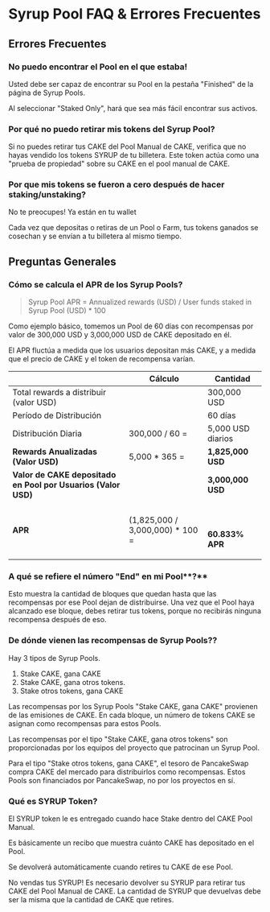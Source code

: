 # Syrup Pool FAQ & Errores Frecuentes

## Errores Frecuentes <a href="#troubleshooting" id="troubleshooting"></a>

### **No puedo encontrar el Pool en el que estaba!** <a href="#i-cant-find-the-syrup-pool-i-was-staking-in" id="i-cant-find-the-syrup-pool-i-was-staking-in"></a>

Usted debe ser capaz de encontrar su Pool  en la pestaña "Finished" de la página de Syrup Pools.

Al seleccionar "Staked Only", hará que sea más fácil encontrar sus activos.

### **Por qué no puedo retirar mis tokens del Syrup Pool?** <a href="#why-cant-i-unstake-my-tokens-from-a-syrup-pool" id="why-cant-i-unstake-my-tokens-from-a-syrup-pool"></a>

Si no puedes retirar tus CAKE del Pool Manual de CAKE, verifica que no hayas vendido los tokens SYRUP de tu billetera. Este token actúa como una "prueba de propiedad" sobre su CAKE en el pool manual de CAKE.

### **Por que mis tokens se fueron a cero después de hacer staking/unstaking?** <a href="#why-did-my-earned-tokens-go-to-zero-after-staking-unstaking" id="why-did-my-earned-tokens-go-to-zero-after-staking-unstaking"></a>

No te preocupes! Ya están en tu wallet

Cada vez que depositas o retiras de un Pool o Farm, tus tokens ganados se cosechan y se envían a tu billetera al mismo tiempo.

## **Preguntas Generales** <a href="#general-questions" id="general-questions"></a>

### Cómo se calcula el APR de los Syrup Pools? <a href="#how-is-apr-for-syrup-pools-calculated" id="how-is-apr-for-syrup-pools-calculated"></a>

> Syrup Pool APR = Annualized rewards (USD) / User funds staked in Syrup Pool (USD) \* 100

Como ejemplo básico, tomemos un Pool de 60 días con recompensas por valor de 300,000 USD y 3,000,000 USD de CAKE depositado en él.

El APR fluctúa a medida que los usuarios depositan más CAKE, y a medida que el precio de CAKE y el token de recompensa varían.

| ​                                                             | **Cálculo**                      | Cantidad                                    |
| ------------------------------------------------------------- | -------------------------------- | ------------------------------------------- |
| Total rewards a distribuir (valor USD)                        | ​                                | 300,000 USD                                 |
| Período de Distribución                                       | ​                                | 60 días                                     |
| Distribución Diaria                                           | 300,000 / 60 =                   | 5,000 USD diarios                           |
| **Rewards Anualizadas (Valor USD)**                           | 5,000 \* 365 =                   | **1,825,000 USD**                           |
| **Valor de CAKE depositado en Pool por Usuarios (Valor USD)** | ​                                | **3,000,000 USD**                           |
| **APR**                                                       | (1,825,000 / 3,000,000) \* 100 = | <p>​</p><p><strong>60.833% APR</strong></p> |

### A qué se refiere el número "End" en mi Pool**?** <a href="#what-does-the-end-number-on-my-syrup-pool-refer-to" id="what-does-the-end-number-on-my-syrup-pool-refer-to"></a>

Esto muestra la cantidad de bloques que quedan hasta que las recompensas por ese Pool dejan de distribuirse. Una vez que el Pool haya alcanzado ese bloque, debes retirar tus tokens, porque no recibirás ninguna recompensa después de eso.

### De dónde vienen las recompensas de Syrup Pools?**?** <a href="#where-do-the-rewards-from-syrup-pools-come-from" id="where-do-the-rewards-from-syrup-pools-come-from"></a>

Hay 3 tipos de Syrup Pools.

1. Stake CAKE, gana CAKE
2. Stake CAKE, gana otros tokens.
3. Stake otros tokens, gana CAKE

Las recompensas por los Syrup Pools "Stake CAKE, gana CAKE" provienen de las emisiones de CAKE. En cada bloque, un número de tokens CAKE se asignan como recompensas para estos Pools.

Las recompensas por el tipo "Stake CAKE, gana otros tokens" son proporcionadas por los equipos del proyecto que patrocinan un Syrup Pool.

Para el tipo "Stake otros tokens, gana CAKE", el tesoro de PancakeSwap compra CAKE del mercado para distribuirlos como recompensas. Estos Pools son financiados por PancakeSwap, no por los proyectos en sí.

### Qué es SYRUP Token? <a href="#whats-syrup-token" id="whats-syrup-token"></a>

El SYRUP token le es entregado cuando hace Stake dentro del CAKE Pool Manual.

Es básicamente un recibo que muestra cuánto CAKE has depositado en el Pool.

Se devolverá automáticamente cuando retires tu CAKE de ese Pool.

No vendas tus SYRUP! Es necesario devolver su SYRUP para retirar tus CAKE del Pool Manual de CAKE. La cantidad de SYRUP que devuelvas debe ser la misma que la cantidad de CAKE que retires.[\
](https://docs.pancakeswap.finance/products/syrup-pool/auto-compounding)
